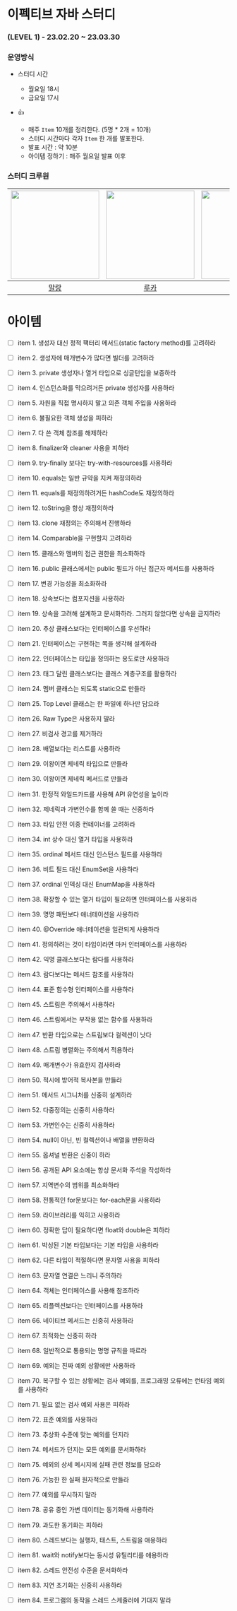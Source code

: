 # 이펙티브 자바 스터디

### (LEVEL 1) - 23.02.20 ~ 23.03.30

### 운영방식

- 스터디 시간
  - 월요일 18시 
  - 금요일 17시


- 👍
  - 매주 `Item` 10개를 정리한다. (5명 * 2개 = 10개)
  - 스터디 시간마다 각자 `Item` 한 개를 발표한다.
  - 발표 시간 : 약 10분
  - 아이템 정하기 : 매주 월요일 발표 이후

### 스터디 크루원

| <img src="https://avatars.githubusercontent.com/u/52229930?v=4" alt="" width=200> | <img src="https://avatars.githubusercontent.com/u/79090478?v=4" alt="" width=200> | <img src="https://avatars.githubusercontent.com/u/116645747?v=4" alt="" width=200> | <img src="https://avatars.githubusercontent.com/u/106813090?v=4" alt="" width=200> | <img src="https://avatars.githubusercontent.com/u/82203978?v=4" alt="" width=200> |
|:---------------------------------------------------------------------------------:|:---------------------------------------------------------------------------------:|:----------------------------------------------------------------------------------:|:----------------------------------------------------------------------------------:|:---------------------------------------------------------------------------------:|
|                       [말랑](https://github.com/shin-mallang)                       |                       [루카](https://github.com/dooboocookie)                       |                         [썬샷](https://github.com/Ohjintaek)                         |                         [후추](https://github.com/Combi153)                          |                        [헤나](https://github.com/hyena0608)                         |

# 아이템


- [ ]  item 1. 생성자 대신 정적 팩터리 메서드(static factory method)를 고려하라
- [ ]  item 2. 생성자에 매개변수가 많다면 빌더를 고려하라
- [ ]  item 3. private 생성자나 열거 타입으로 싱글턴임을 보증하라
- [ ]  item 4. 인스턴스화를 막으려거든 private 생성자를 사용하라
- [ ]  item 5. 자원을 직접 명시하지 말고 의존 객체 주입을 사용하라
- [ ]  item 6. 불필요한 객체 생성을 피하라
- [ ]  item 7. 다 쓴 객체 참조를 해제하라
- [ ]  item 8. finalizer와 cleaner 사용을 피하라
- [ ]  item 9. try-finally 보다는 try-with-resources를 사용하라


- [ ]  item 10. equals는 일반 규약을 지켜 재정의하라
- [ ]  item 11. equals를 재정의하려거든 hashCode도 재정의하라
- [ ]  item 12. toString을 항상 재정의하라
- [ ]  item 13. clone 재정의는 주의해서 진행하라
- [ ]  item 14. Comparable을 구현할지 고려하라


- [ ]  item 15. 클래스와 멤버의 접근 권한을 최소화하라
- [ ]  item 16. public 클래스에서는 public 필드가 아닌 접근자 메서드를 사용하라
- [ ]  item 17. 변경 가능성을 최소화하라
- [ ]  item 18. 상속보다는 컴포지션을 사용하라
- [ ]  item 19. 상속을 고려해 설계하고 문서화하라. 그러지 않았다면 상속을 금지하라
- [ ]  item 20. 추상 클래스보다는 인터페이스를 우선하라
- [ ]  item 21. 인터페이스는 구현하는 쪽을 생각해 설계하라
- [ ]  item 22. 인터페이스는 타입을 정의하는 용도로만 사용하라
- [ ]  item 23. 태그 달린 클래스보다는 클래스 계층구조를 활용하라
- [ ]  item 24. 멤버 클래스는 되도록 static으로 만들라
- [ ]  item 25. Top Level 클래스는 한 파일에 하나만 담으라


- [ ]  item 26. Raw Type은 사용하지 말라
- [ ]  item 27. 비검사 경고를 제거하라
- [ ]  item 28. 배열보다는 리스트를 사용하라
- [ ]  item 29. 이왕이면 제네릭 타입으로 만들라
- [ ]  item 30. 이왕이면 제네릭 메서드로 만들라
- [ ]  item 31. 한정적 와일드카드를 사용해 API 유연성을 높이라
- [ ]  item 32. 제네릭과 가변인수를 함께 쓸 때는 신중하라
- [ ]  item 33. 타입 안전 이종 컨테이너를 고려하라


- [ ]  item 34. int 상수 대신 열거 타입을 사용하라
- [ ]  item 35. ordinal 메서드 대신 인스턴스 필드를 사용하라
- [ ]  item 36. 비트 필드 대신 EnumSet을 사용하라
- [ ]  item 37. ordinal 인덱싱 대신 EnumMap을 사용하라
- [ ]  item 38. 확장할 수 있는 열거 타입이 필요하면 인터페이스를 사용하라
- [ ]  item 39. 명명 패턴보다 애너테이션을 사용하라
- [ ]  item 40. @Override 애너테이션을 일관되게 사용하라
- [ ]  item 41. 정의하려는 것이 타입이라면 마커 인터페이스를 사용하라


- [ ]  item 42. 익명 클래스보다는 람다를 사용하라
- [ ]  item 43. 람다보다는 메서드 참조를 사용하라
- [ ]  item 44. 표준 함수형 인터페이스를 사용하라
- [ ]  item 45. 스트림은 주의해서 사용하라
- [ ]  item 46. 스트림에서는 부작용 없는 함수를 사용하라
- [ ]  item 47. 반환 타입으로는 스트림보다 컬렉션이 낫다
- [ ]  item 48. 스트림 병렬화는 주의해서 적용하라


- [ ]  item 49. 매개변수가 유효한지 검사하라
- [ ]  item 50. 적시에 방어적 복사본을 만들라
- [ ]  item 51. 메서드 시그니처를 신중히 설계하라
- [ ]  item 52. 다중정의는 신중히 사용하라
- [ ]  item 53. 가변인수는 신중히 사용하라
- [ ]  item 54. null이 아닌, 빈 컬렉션이나 배열을 반환하라
- [ ]  item 55. 옵셔널 반환은 신중이 하라
- [ ]  item 56. 공개된 API 요소에는 항상 문서화 주석을 작성하라


- [ ]  item 57. 지역변수의 범위를 최소화하라
- [ ]  item 58. 전통적인 for문보다는 for-each문을 사용하라
- [ ]  item 59. 라이브러리를 익히고 사용하라
- [ ]  item 60. 정확한 답이 필요하다면 float와 double은 피하라
- [ ]  item 61. 박싱된 기본 타입보다는 기본 타입을 사용하라
- [ ]  item 62. 다른 타입이 적절하다면 문자열 사용을 피하라
- [ ]  item 63. 문자열 연결은 느리니 주의하라
- [ ]  item 64. 객체는 인터페이스를 사용해 참조하라
- [ ]  item 65. 리플렉션보다는 인터페이스를 사용하라
- [ ]  item 66. 네이티브 메서드는 신중히 사용하라
- [ ]  item 67. 최적화는 신중히 하라
- [ ]  item 68. 일반적으로 통용되는 명명 규칙을 따르라


- [ ]  item 69. 예외는 진짜 예외 상황에만 사용하라
- [ ]  item 70. 복구할 수 있는 상황에는 검사 예외를, 프로그래밍 오류에는 런타임 예외를 사용하라
- [ ]  item 71. 필요 없는 검사 예외 사용은 피하라
- [ ]  item 72. 표준 예외를 사용하라
- [ ]  item 73. 추상화 수준에 맞는 예외를 던지라
- [ ]  item 74. 메서드가 던지는 모든 예외를 문서화하라
- [ ]  item 75. 예외의 상세 메시지에 실패 관련 정보를 담으라
- [ ]  item 76. 가능한 한 실패 원자적으로 만들라
- [ ]  item 77. 예외를 무시하지 말라


- [ ]  item 78. 공유 중인 가변 데이터는 동기화해 사용하라
- [ ]  item 79. 과도한 동기화는 피하라
- [ ]  item 80. 스레드보다는 실행자, 태스트, 스트림을 애용하라
- [ ]  item 81. wait와 notify보다는 동시성 유틸리티를 애용하라
- [ ]  item 82. 스레드 안전성 수준을 문서화하라
- [ ]  item 83. 지연 초기화는 신중히 사용하라
- [ ]  item 84. 프로그램의 동작을 스레드 스케줄러에 기대지 말라
